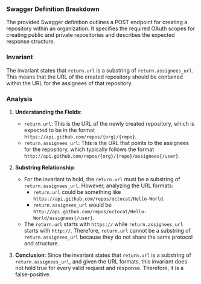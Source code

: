 ### Swagger Definition Breakdown
The provided Swagger definition outlines a POST endpoint for creating a repository within an organization. It specifies the required OAuth scopes for creating public and private repositories and describes the expected response structure.

### Invariant
The invariant states that `return.url` is a substring of `return.assignees_url`. This means that the URL of the created repository should be contained within the URL for the assignees of that repository.

### Analysis
1. **Understanding the Fields**:
   - `return.url`: This is the URL of the newly created repository, which is expected to be in the format `https://api.github.com/repos/{org}/{repo}`.
   - `return.assignees_url`: This is the URL that points to the assignees for the repository, which typically follows the format `http://api.github.com/repos/{org}/{repo}/assignees{/user}`.

2. **Substring Relationship**:
   - For the invariant to hold, the `return.url` must be a substring of `return.assignees_url`. However, analyzing the URL formats:
     - `return.url` could be something like `https://api.github.com/repos/octocat/Hello-World`.
     - `return.assignees_url` would be `http://api.github.com/repos/octocat/Hello-World/assignees{/user}`.
   - The `return.url` starts with `https://` while `return.assignees_url` starts with `http://`. Therefore, `return.url` cannot be a substring of `return.assignees_url` because they do not share the same protocol and structure.

3. **Conclusion**: Since the invariant states that `return.url` is a substring of `return.assignees_url`, and given the URL formats, this invariant does not hold true for every valid request and response. Therefore, it is a false-positive.
